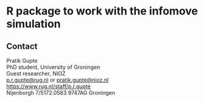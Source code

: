 # R package to work with the infomove simulation

## Contact

Pratik Gupte  
PhD student, University of Groningen  
Guest researcher, NIOZ  
p.r.gupte@rug.nl or pratik.gupte@nioz.nl  
https://www.rug.nl/staff/p.r.gupte  
Nijenborgh 7/5172.0583 9747AG Groningen
